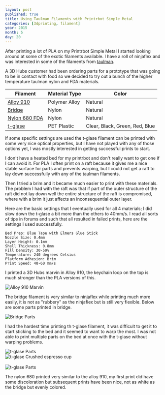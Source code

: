 ```yaml
---
layout: post
published: true
title: Using Taulman Filaments with Printrbot Simple Metal
categories: [3dprinting, filament]
year: 2015
month: 5
day: 20
---
```

After printing a lot of PLA on my Printrbot Simple Metal I started looking around at some of the exotic filaments available.  I have a roll of ninjaflex and was interested in some of the filaments from [taulman](http://taulman3d.com/).

A 3D Hubs customer had been ordering parts for a prototype that was going to be in contact with food so we decided to try out a bunch of the higher temperature taulman nylon and FDA materials.

<div class="row">
  <div class="col-sm-8 col-sm-offset-2">
  <table class="table table-bordered table-striped table-hover">
    <thead>
      <tr>
        <th>Filament</th>
        <th>Material Type</th>
        <th>Color</th>
      </tr>
    <thead>
    <tbody>
      <tr>
        <td><a href="http://taulman3d.com/910-features.html">Alloy 910</a></td>
        <td>Polymer Alloy</td>
        <td>Natural</td>
      </tr>
      <tr>
        <td><a href="http://taulman3d.com/bridge-features.html">Bridge</a></td>
        <td>Nylon </td>
        <td>Natural</td>
      </tr>
      <tr>
        <td><a href="http://taulman3d.com/680-features.html">Nylon 680 FDA</a></td>
        <td>Nylon</td>
        <td>Natural</td>
      </tr>
      <tr>
        <td><a href="http://taulman3d.com/t-glase-features.html">t-glase</a></td>
        <td>PET Plastic</td>
        <td>Clear, Black, Green, Red, Blue</td>
      </tr>
    </tbody>
  </table>
  </div>
</div>

If some specific settings are used the t-glase filament can be printed with some very nice optical properties, but I have not played with any of those options yet, I was mostly interested in getting successful prints to start.

I don't have a heated bed for my printrbot and don't really want to get one if I can avoid it.  For PLA I often print on a raft because it gives me a nice stable surface for parts and prevents warping, but I could not get a raft to lay down successfully with any of the taulman filaments.

Then I tried a brim and it became much easier to print with these materials.  The problem I had with the raft was that if part of the outer structure of the raft did not lay down well the entire structure of the raft is compromised, where with a brim it just affects an inconsequential outer layer.

Here are the basic settings that I eventually used for all 4 materials; I did slow down the t-glase a bit more than the others to 40mm/s. I read all sorts of tips in forums and such that all resulted in failed prints, here are the settings I used successfully.

    Bed Prep: Blue Tape with Elmers Glue Stick
    Nozzle Size: 0.4mm
    Layer Height: 0.1mm
    Shell Thickness: 0.8mm
    Fill Density: 30-50%
    Temperature: 240 degrees Celsius
    Platform Adhesion: Brim
    Print Speed: 40-60 mm/s

I printed a 3D Hubs marvin in Alloy 910, the keychain loop on the top is much stronger than the PLA versions of this.

<img alt="Alloy 910 Marvin" src="//garthvh.com/assets/img/taulman/alloy_910_marvin.jpg" class="img-responsive img-rounded" />

The bridge filament is very similar to ninjaflex while printing much more easily, it is not as "rubbery" as the ninjaflex but is still very flexible. Below are some parts printed in bridge.

<img alt="Bridge Parts" src="//garthvh.com/assets/img/taulman/bridge_parts.jpg" class="img-responsive img-rounded" />

I had the hardest time printing th t-glase filament, it was difficult to get it to start sticking to the bed and it seemed to want to warp the most.  I was not able to print multiple parts on the bed at once with the t-glase without warping problems.

<div class="row">
  <div class="col-sm-4">
    <img alt="t-glase Parts" src="//garthvh.com/assets/img/taulman/tglase_parts.jpg" class="img-responsive img-rounded" />
  </div>
  <div class="col-sm-8">
    <img alt="t-glase Crushed espresso cup" src="//garthvh.com/assets/img/taulman/crushed_coffee_cup.jpg" class="img-responsive img-rounded" />
  </div>
</div>
<div class="row">
  <div class="col-sm-8 col-sm-offset-2">
  <br/>
      <img alt="t-glase Parts" src="//garthvh.com/assets/img/taulman/tglase_auger.jpg" class="img-responsive img-rounded" />
  </div>
</div>

The nylon 680 printed very similar to the alloy 910, my first print did have some discoloration but subsequent prints have been nice, not as white as the bridge but evenly colored.
